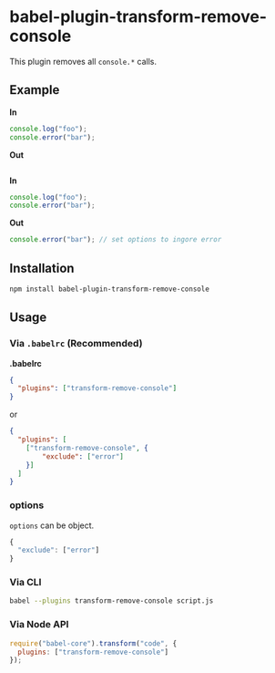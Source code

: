 # babel-plugin-transform-remove-console

This plugin removes all `console.*` calls.

## Example

**In**

```javascript
console.log("foo");
console.error("bar");
```

**Out**

```javascript
```

**In**

```javascript
console.log("foo");
console.error("bar");
```

**Out**

```javascript
console.error("bar"); // set options to ingore error
```

## Installation

```sh
npm install babel-plugin-transform-remove-console
```

## Usage

### Via `.babelrc` (Recommended)

**.babelrc**

```json
{
  "plugins": ["transform-remove-console"]
}
```

or

```json
{
  "plugins": [
    ["transform-remove-console", {
        "exclude": ["error"]
    }]
  ]
}
```

### options
`options` can be object.

```javascript
{
  "exclude": ["error"]
}
```

### Via CLI

```sh
babel --plugins transform-remove-console script.js
```

### Via Node API

```javascript
require("babel-core").transform("code", {
  plugins: ["transform-remove-console"]
});
```
